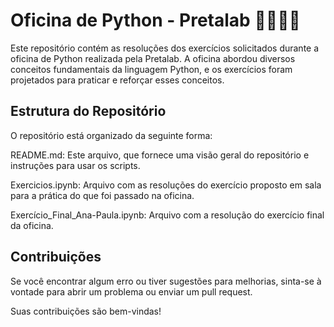 # Oficina de Python - Pretalab 👩🏾‍💻🤓
Este repositório contém as resoluções dos exercícios solicitados durante a oficina de Python realizada pela Pretalab. A oficina abordou diversos conceitos fundamentais da linguagem Python, e os exercícios foram projetados para praticar e reforçar esses conceitos.

## Estrutura do Repositório
O repositório está organizado da seguinte forma:

README.md: Este arquivo, que fornece uma visão geral do repositório e instruções para usar os scripts.

Exercicios.ipynb: Arquivo com as resoluções do exercício proposto em sala para a prática do que foi passado na oficina.

Exercício_Final_Ana-Paula.ipynb: Arquivo com a resolução do exercício final da oficina. 


## Contribuições
Se você encontrar algum erro ou tiver sugestões para melhorias, sinta-se à vontade para abrir um problema ou enviar um pull request.

Suas contribuições são bem-vindas!
